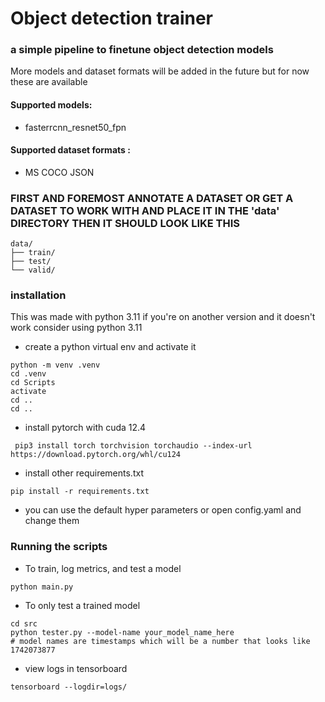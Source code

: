 # Object detection trainer

### a simple pipeline to finetune object detection models

More models and dataset formats will be added in the future but for now these are available

#### Supported models:

- fasterrcnn_resnet50_fpn

#### Supported dataset formats :

- MS COCO JSON

### FIRST AND FOREMOST ANNOTATE A DATASET OR GET A DATASET TO WORK WITH AND PLACE IT IN THE 'data' DIRECTORY THEN IT SHOULD LOOK LIKE THIS

```
data/
├── train/
├── test/
└── valid/
```

### installation

This was made with python 3.11 if you're on another version and it doesn't work consider using python 3.11

- create a python virtual env and activate it

```
python -m venv .venv
cd .venv
cd Scripts
activate
cd ..
cd ..
```

- install pytorch with cuda 12.4

```
 pip3 install torch torchvision torchaudio --index-url https://download.pytorch.org/whl/cu124
```

- install other requirements.txt

```
pip install -r requirements.txt
```

- you can use the default hyper parameters or open config.yaml and change them

### Running the scripts

- To train, log metrics, and test a model

```
python main.py
```

- To only test a trained model

```
cd src
python tester.py --model-name your_model_name_here
# model names are timestamps which will be a number that looks like 1742073877
```

- view logs in tensorboard

```
tensorboard --logdir=logs/
```
